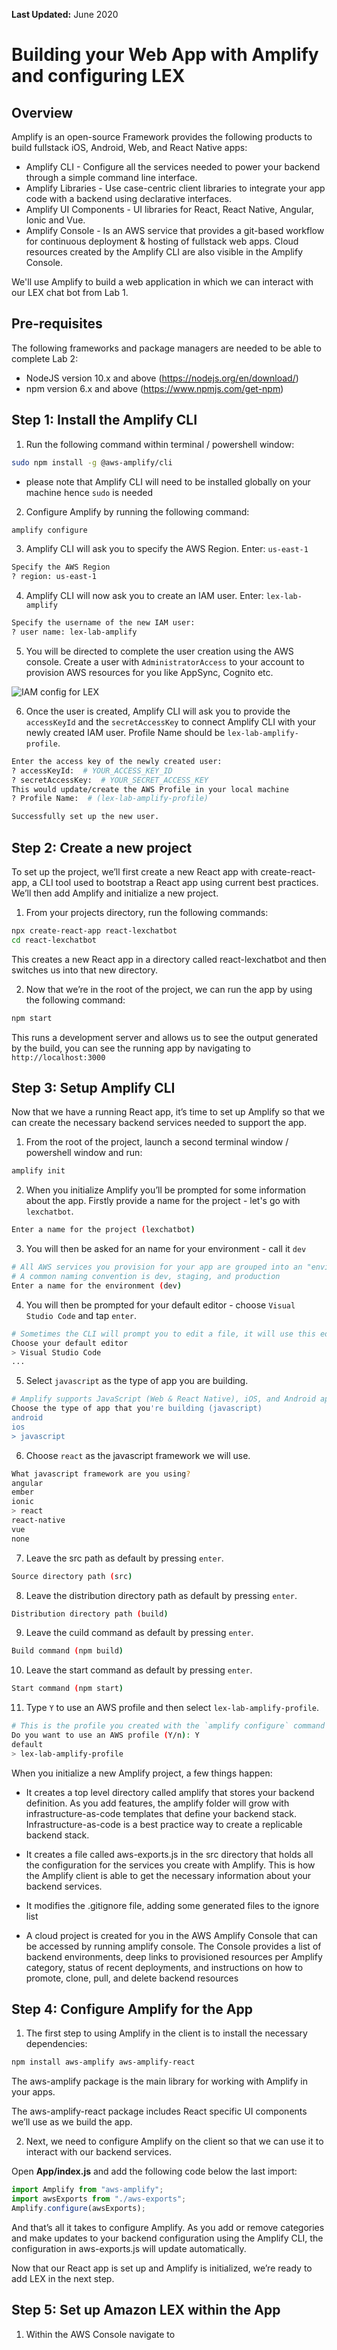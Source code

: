 **Last Updated:** June 2020

# Building your Web App with Amplify and configuring LEX

## Overview

Amplify is an open-source Framework provides the following products to build fullstack iOS, Android, Web, and React Native apps:

- Amplify CLI - Configure all the services needed to power your backend through a simple command line interface.
- Amplify Libraries - Use case-centric client libraries to integrate your app code with a backend using declarative interfaces.
- Amplify UI Components - UI libraries for React, React Native, Angular, Ionic and Vue.
- Amplify Console - Is an AWS service that provides a git-based workflow for continuous deployment & hosting of fullstack web apps. Cloud resources created by the Amplify CLI are also visible in the Amplify Console.

We'll use Amplify to build a web application in which we can interact with our LEX chat bot from Lab 1.

## Pre-requisites

The following frameworks and package managers are needed to be able to complete Lab 2:
- NodeJS version 10.x and above (https://nodejs.org/en/download/)
- npm version 6.x and above (https://www.npmjs.com/get-npm)

## Step 1: Install the Amplify CLI

1. Run the following command within terminal / powershell window:

``` bash
sudo npm install -g @aws-amplify/cli
```

* please note that Amplify CLI will need to be installed globally on your machine hence ``` sudo ``` is needed

2. Configure Amplify by running the following command:

``` bash
amplify configure
```

3. Amplify CLI will ask you to specify the AWS Region. Enter: ```us-east-1```

``` bash
Specify the AWS Region
? region: us-east-1
```

4. Amplify CLI will now ask you to create an IAM user. Enter: ```lex-lab-amplify```

``` bash
Specify the username of the new IAM user:
? user name: lex-lab-amplify
```

5. You will be directed to complete the user creation using the AWS console. Create a user with ```AdministratorAccess``` to your account to provision AWS resources for you like AppSync, Cognito etc.

![IAM config for LEX](images/Picture2.gif)

6. Once the user is created, Amplify CLI will ask you to provide the ```accessKeyId``` and the ```secretAccessKey``` to connect Amplify CLI with your newly created IAM user. Profile Name should be ```lex-lab-amplify-profile```.

``` bash
Enter the access key of the newly created user:
? accessKeyId:  # YOUR_ACCESS_KEY_ID
? secretAccessKey:  # YOUR_SECRET_ACCESS_KEY
This would update/create the AWS Profile in your local machine
? Profile Name:  # (lex-lab-amplify-profile)

Successfully set up the new user.
```

## Step 2: Create a new project
To set up the project, we’ll first create a new React app with create-react-app, a CLI tool used to bootstrap a React app using current best practices. We’ll then add Amplify and initialize a new project.

1. From your projects directory, run the following commands:

``` bash
npx create-react-app react-lexchatbot
cd react-lexchatbot
```

This creates a new React app in a directory called react-lexchatbot and then switches us into that new directory.

2. Now that we’re in the root of the project, we can run the app by using the following command:

``` bash
npm start
```

This runs a development server and allows us to see the output generated by the build, you can see the running app by navigating to ```http://localhost:3000```

## Step 3: Setup Amplify CLI
Now that we have a running React app, it’s time to set up Amplify so that we can create the necessary backend services needed to support the app.

1. From the root of the project, launch a second terminal window / powershell window and run:

``` bash
amplify init
```

2. When you initialize Amplify you’ll be prompted for some information about the app. Firstly provide a name for the project - let's go with ```lexchatbot```.

``` bash
Enter a name for the project (lexchatbot)
```

3. You will then be asked for an name for your environment - call it ```dev```

``` bash
# All AWS services you provision for your app are grouped into an "environment"
# A common naming convention is dev, staging, and production
Enter a name for the environment (dev)
```

4. You will then be prompted for your default editor - choose ```Visual Studio Code``` and tap ```enter```.

``` bash
# Sometimes the CLI will prompt you to edit a file, it will use this editor to open those files.
Choose your default editor
> Visual Studio Code
...
```

5. Select ```javascript``` as the type of app you are building.

``` bash
# Amplify supports JavaScript (Web & React Native), iOS, and Android apps
Choose the type of app that you're building (javascript)
android
ios
> javascript
```

6. Choose ```react``` as the javascript framework we will use.

``` bash
What javascript framework are you using?
angular
ember
ionic
> react
react-native
vue
none
```

7. Leave the src path as default by pressing ```enter```.

``` bash
Source directory path (src)
```

8. Leave the distribution directory path as default by pressing ```enter```.

``` bash
Distribution directory path (build)
```

9. Leave the cuild command as default by pressing ```enter```.

``` bash
Build command (npm build)
```

10. Leave the start command as default by pressing ```enter```.

``` bash
Start command (npm start)
```

11. Type ```Y``` to use an AWS profile and then select ```lex-lab-amplify-profile```.

``` bash
# This is the profile you created with the `amplify configure` command in the introduction step.
Do you want to use an AWS profile (Y/n): Y
default
> lex-lab-amplify-profile
```

When you initialize a new Amplify project, a few things happen:

* It creates a top level directory called amplify that stores your backend definition. As you add features, the amplify folder will grow with infrastructure-as-code templates that define your backend stack. Infrastructure-as-code is a best practice way to create a replicable backend stack.

* It creates a file called aws-exports.js in the src directory that holds all the configuration for the services you create with Amplify. This is how the Amplify client is able to get the necessary information about your backend services.

* It modifies the .gitignore file, adding some generated files to the ignore list

* A cloud project is created for you in the AWS Amplify Console that can be accessed by running amplify console. The Console provides a list of backend environments, deep links to provisioned resources per Amplify category, status of recent deployments, and instructions on how to promote, clone, pull, and delete backend resources

## Step 4: Configure Amplify for the App
1. The first step to using Amplify in the client is to install the necessary dependencies:

``` bash
npm install aws-amplify aws-amplify-react
```

The aws-amplify package is the main library for working with Amplify in your apps. 

The aws-amplify-react package includes React specific UI components we’ll use as we build the app.

2. Next, we need to configure Amplify on the client so that we can use it to interact with our backend services.

Open **App/index.js** and add the following code below the last import:

``` javascript
import Amplify from "aws-amplify";
import awsExports from "./aws-exports";
Amplify.configure(awsExports);
```

And that’s all it takes to configure Amplify. As you add or remove categories and make updates to your backend configuration using the Amplify CLI, the configuration in aws-exports.js will update automatically.

Now that our React app is set up and Amplify is initialized, we’re ready to add LEX in the next step.

## Step 5: Set up Amazon LEX within the App
1.  Within the AWS Console navigate to 